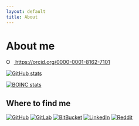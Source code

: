 ```yaml
---
layout: default
title: About
---
```


# About me

<div itemscope itemtype="https://schema.org/Person">
<a itemprop="sameAs" content="https://orcid.org/0000-0001-8162-7101" href="https://orcid.org/0000-0001-8162-7101" target="orcid.widget" rel="me noopener noreferrer" style="vertical-align:top;">
<img src="https://orcid.org/sites/default/files/images/orcid_16x16.png" style="width:1em;margin-right:.5em;" alt="ORCID iD icon">
https://orcid.org/0000-0001-8162-7101
</a>
</div>

[![GitHub stats](https://github-readme-stats.vercel.app/api?username=AgenttiX&count_private=true&show_icons=true)](https://github.com/AgenttiX)

[![BOINC stats](https://www.boincstats.com/signature/-1/user/1495363/sig.png)](https://www.boincstats.com/stats/-1/user/detail/06b811094f7d054e64d5c6d5666dd305)

## Where to find me
[![GitHub](https://img.shields.io/badge/GitHub-181717?style=for-the-badge&logo=GitHub&logoColor=white)](https://github.com/AgenttiX/)
[![GitLab](https://img.shields.io/badge/GitLab-330F63?style=for-the-badge&logo=gitlab&logoColor=white)](https://gitlab.com/AgenttiX)
[![BitBucket](https://img.shields.io/badge/Bitbucket-330F63?style=for-the-badge&logo=bitbucket&logoColor=white)](https://bitbucket.org/AgenttiX/)
[![LinkedIn](https://img.shields.io/badge/LinkedIn-0077B5?style=for-the-badge&logo=linkedin&logoColor=white)](https://www.linkedin.com/in/mikamaki/)
[![Reddit](https://img.shields.io/badge/Reddit-FF4500?style=for-the-badge&logo=reddit&logoColor=white)](https://www.reddit.com/user/AgenttiX/)
